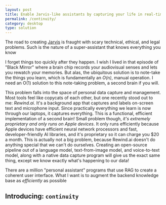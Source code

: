 ```yaml
---
layout: post
title: Enable Jarvis-like assistants by capturing your life in real-time
permalink: /continuity/
category: desktop
type: solution
---
```

The road to creating [Jarvis](https://ironman.fandom.com/wiki/J.A.R.V.I.S.) is fraught with scary technical, ethical, and legal problems. Such is the nature of a super-assistant that knows everything you know 

I forget things too quickly after they happen. I wish I lived in that episode of "Black Mirror" where a brain chip records your audiovisual senses and lets you rewatch your memories. But alas, the ubiquitous solution is to note-take the things you learn, which is fundamentally an *O(n)*, manual operation. I need an O(1) solution to this note-taking problem, a second brain if you will.

This problem falls into the space of personal data capture and management. Most tools feel like copycats of each other, but one recently stood out to me: *Rewind.ai*. It's a background app that captures and labels on-screen text and microphone input. Since practically everything we learn is now through our laptops, it captures everything. This is a functional, efficient implementation of a second brain! 
Small problem though, *it's extremely proprietary and only runs on Apple devices*. It only runs efficiently because Apple devices have efficient neural network processors and fast, developer-friendly AI libraries, and it's proprietary so it can charge you $20 a month.
This is actually not a big problem, because Rewind.ai doesn't do anything special that we can't do ourselves. Creating an open-source pipeline out of a language model, text-from-image model, and voice-to-text model, along with a native data capture program will give us the exact same thing, except we know exactly what's happening to our data!

There are a million "personal assistant" programs that use RAG to create a coherent user interface. What I want is to augment the backend knowledge base as *efficiently* as possible


## Introducing: `continuity`
